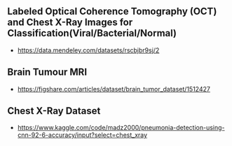 ## Labeled Optical Coherence Tomography (OCT) and Chest X-Ray Images for Classification(Viral/Bacterial/Normal)
- https://data.mendeley.com/datasets/rscbjbr9sj/2 

## Brain Tumour MRI 
- https://figshare.com/articles/dataset/brain_tumor_dataset/1512427

## Chest X-Ray Dataset
- https://www.kaggle.com/code/madz2000/pneumonia-detection-using-cnn-92-6-accuracy/input?select=chest_xray

